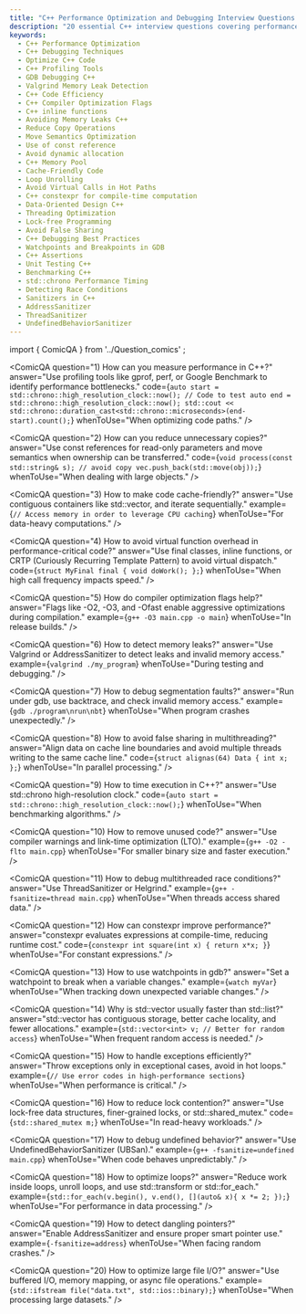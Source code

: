 ```yaml
---
title: "C++ Performance Optimization and Debugging Interview Questions & Answers"
description: "20 essential C++ interview questions covering performance optimization techniques, debugging strategies, and profiling tools with examples."
keywords:
  - C++ Performance Optimization
  - C++ Debugging Techniques
  - Optimize C++ Code
  - C++ Profiling Tools
  - GDB Debugging C++
  - Valgrind Memory Leak Detection
  - C++ Code Efficiency
  - C++ Compiler Optimization Flags
  - C++ inline functions
  - Avoiding Memory Leaks C++
  - Reduce Copy Operations
  - Move Semantics Optimization
  - Use of const reference
  - Avoid dynamic allocation
  - C++ Memory Pool
  - Cache-Friendly Code
  - Loop Unrolling
  - Avoid Virtual Calls in Hot Paths
  - C++ constexpr for compile-time computation
  - Data-Oriented Design C++
  - Threading Optimization
  - Lock-free Programming
  - Avoid False Sharing
  - C++ Debugging Best Practices
  - Watchpoints and Breakpoints in GDB
  - C++ Assertions
  - Unit Testing C++
  - Benchmarking C++
  - std::chrono Performance Timing
  - Detecting Race Conditions
  - Sanitizers in C++
  - AddressSanitizer
  - ThreadSanitizer
  - UndefinedBehaviorSanitizer
---
```

import { ComicQA } from '../Question_comics' ;

<ComicQA
  question="1) How can you measure performance in C++?"
  answer="Use profiling tools like gprof, perf, or Google Benchmark to identify performance bottlenecks."
  code={`auto start = std::chrono::high_resolution_clock::now();
// Code to test
auto end = std::chrono::high_resolution_clock::now();
std::cout << std::chrono::duration_cast<std::chrono::microseconds>(end-start).count();`}
  whenToUse="When optimizing code paths."
/>

<ComicQA
  question="2) How can you reduce unnecessary copies?"
  answer="Use const references for read-only parameters and move semantics when ownership can be transferred."
  code={`void process(const std::string& s); // avoid copy
vec.push_back(std::move(obj));`}
  whenToUse="When dealing with large objects."
/>

<ComicQA
  question="3) How to make code cache-friendly?"
  answer="Use contiguous containers like std::vector, and iterate sequentially."
  example={`// Access memory in order to leverage CPU caching`}
  whenToUse="For data-heavy computations."
/>

<ComicQA
  question="4) How to avoid virtual function overhead in performance-critical code?"
  answer="Use final classes, inline functions, or CRTP (Curiously Recurring Template Pattern) to avoid virtual dispatch."
  code={`struct MyFinal final { void doWork(); };`}
  whenToUse="When high call frequency impacts speed."
/>

<ComicQA
  question="5) How do compiler optimization flags help?"
  answer="Flags like -O2, -O3, and -Ofast enable aggressive optimizations during compilation."
  example={`g++ -O3 main.cpp -o main`}
  whenToUse="In release builds."
/>

<ComicQA
  question="6) How to detect memory leaks?"
  answer="Use Valgrind or AddressSanitizer to detect leaks and invalid memory access."
  example={`valgrind ./my_program`}
  whenToUse="During testing and debugging."
/>

<ComicQA
  question="7) How to debug segmentation faults?"
  answer="Run under gdb, use backtrace, and check invalid memory access."
  example={`gdb ./program\nrun\nbt`}
  whenToUse="When program crashes unexpectedly."
/>

<ComicQA
  question="8) How to avoid false sharing in multithreading?"
  answer="Align data on cache line boundaries and avoid multiple threads writing to the same cache line."
  code={`struct alignas(64) Data { int x; };`}
  whenToUse="In parallel processing."
/>

<ComicQA
  question="9) How to time execution in C++?"
  answer="Use std::chrono high-resolution clock."
  code={`auto start = std::chrono::high_resolution_clock::now();`}
  whenToUse="When benchmarking algorithms."
/>

<ComicQA
  question="10) How to remove unused code?"
  answer="Use compiler warnings and link-time optimization (LTO)."
  example={`g++ -O2 -flto main.cpp`}
  whenToUse="For smaller binary size and faster execution."
/>

<ComicQA
  question="11) How to debug multithreaded race conditions?"
  answer="Use ThreadSanitizer or Helgrind."
  example={`g++ -fsanitize=thread main.cpp`}
  whenToUse="When threads access shared data."
/>

<ComicQA
  question="12) How can constexpr improve performance?"
  answer="constexpr evaluates expressions at compile-time, reducing runtime cost."
  code={`constexpr int square(int x) { return x*x; }`}
  whenToUse="For constant expressions."
/>

<ComicQA
  question="13) How to use watchpoints in gdb?"
  answer="Set a watchpoint to break when a variable changes."
  example={`watch myVar`}
  whenToUse="When tracking down unexpected variable changes."
/>

<ComicQA
  question="14) Why is std::vector usually faster than std::list?"
  answer="std::vector has contiguous storage, better cache locality, and fewer allocations."
  example={`std::vector<int> v; // Better for random access`}
  whenToUse="When frequent random access is needed."
/>

<ComicQA
  question="15) How to handle exceptions efficiently?"
  answer="Throw exceptions only in exceptional cases, avoid in hot loops."
  example={`// Use error codes in high-performance sections`}
  whenToUse="When performance is critical."
/>

<ComicQA
  question="16) How to reduce lock contention?"
  answer="Use lock-free data structures, finer-grained locks, or std::shared_mutex."
  code={`std::shared_mutex m;`}
  whenToUse="In read-heavy workloads."
/>

<ComicQA
  question="17) How to debug undefined behavior?"
  answer="Use UndefinedBehaviorSanitizer (UBSan)."
  example={`g++ -fsanitize=undefined main.cpp`}
  whenToUse="When code behaves unpredictably."
/>

<ComicQA
  question="18) How to optimize loops?"
  answer="Reduce work inside loops, unroll loops, and use std::transform or std::for_each."
  example={`std::for_each(v.begin(), v.end(), [](auto& x){ x *= 2; });`}
  whenToUse="For performance in data processing."
/>

<ComicQA
  question="19) How to detect dangling pointers?"
  answer="Enable AddressSanitizer and ensure proper smart pointer use."
  example={`-fsanitize=address`}
  whenToUse="When facing random crashes."
/>

<ComicQA
  question="20) How to optimize large file I/O?"
  answer="Use buffered I/O, memory mapping, or async file operations."
  example={`std::ifstream file("data.txt", std::ios::binary);`}
  whenToUse="When processing large datasets."
/>
